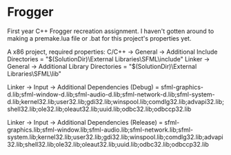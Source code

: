 # Frogger
First year C++ Frogger recreation assignment.
I haven't gotten around to making a premake.lua file or .bat for this project's properties yet.

A x86 project, required properties:
C/C++ -> General -> Additional Include Directories = "$(SolutionDir)\External Libraries\SFML\include"
Linker -> General -> Additional Library Directories = "$(SolutionDir)\External Libraries\SFML\lib"

Linker -> Input -> Additional Dependencies (Debug) =
sfml-graphics-d.lib;sfml-window-d.lib;sfml-audio-d.lib;sfml-network-d.lib;sfml-system-d.lib;kernel32.lib;user32.lib;gdi32.lib;winspool.lib;comdlg32.lib;advapi32.lib;shell32.lib;ole32.lib;oleaut32.lib;uuid.lib;odbc32.lib;odbccp32.lib

Linker -> Input -> Additional Dependencies (Release) =
sfml-graphics.lib;sfml-window.lib;sfml-audio.lib;sfml-network.lib;sfml-system.lib;kernel32.lib;user32.lib;gdi32.lib;winspool.lib;comdlg32.lib;advapi32.lib;shell32.lib;ole32.lib;oleaut32.lib;uuid.lib;odbc32.lib;odbccp32.lib
